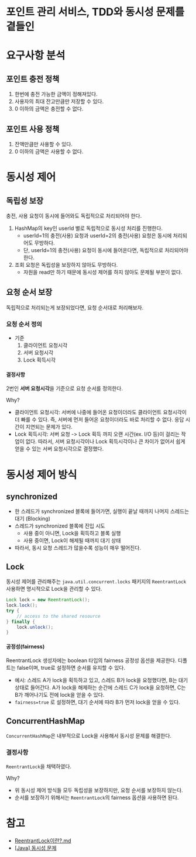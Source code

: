 # 포인트 관리 서비스, TDD와 동시성 문제를 곁들인

# 요구사항 분석

## 포인트 충전 정책

1. 한번에 충전 가능한 금액이 정해져있다.
2. 사용자의 최대 잔고만큼만 저장할 수 있다.
3. 0 이하의 금액은 충전할 수 없다.

## 포인트 사용 정책

1. 잔액만큼만 사용할 수 있다.
2. 0 이하의 금액은 사용할 수 없다.

# 동시성 제어

## 독립성 보장

충전, 사용 요청이 동시에 들어와도 독립적으로 처리되어야 한다.

1. HashMap의 key인 userId 별로 독립적으로 동시성 처리를 진행한다.
   - userId=1의 충전(사용) 요청과 userId=2의 충전(사용) 요청은 동시에 처리되어도 무방하다.
   - 단, userId=1의 충전(사용) 요청이 동시에 들어온다면, 독립적으로 처리되어야 한다.
2. 조회 요청은 독립성을 보장하지 않아도 무방하다.
   - 자원을 read만 하기 때문에 동시성 제어를 하지 않아도 문제될 부분이 없다.

## 요청 순서 보장

독립적으로 처리되는게 보장되었다면, 요청 순서대로 처리해보자.

### 요청 순서 정의

- 기준
  1. 클라이언트 요청시각 
  2. 서버 요청시각 
  3. Lock 획득시각

#### 결정사항

2번인 **서버 요청시각**을 기준으로 요청 순서를 정의한다.

Why?
- 클라이언트 요청시각: 서버에 나중에 들어온 요청이더라도 클라이언트 요청시각이 더 빠를 수 있다. 즉, 서버에 먼저 들어온 요청이더라도 바로 처리할 수 없다. 응답 시간이 지연되는 문제가 있다.
- Lock 획득시각: 서버 요청 -> Lock 획득 까지 오랜 시간(ex. I/O 등)이 걸리는 작업이 없다. 따라서, 서버 요청시각이나 Lock 획득시각이나 큰 차이가 없어서 쉽게 얻을 수 있는 서버 요청시각으로 결정했다.

# 동시성 제어 방식

## synchronized

- 한 스레드가 synchronized 블록에 들어가면, 실행이 끝날 때까지 나머지 스레드는 대기 (Blocking)
- 스레드가 synchronized 블록에 진입 시도
  - 사용 중이 아니면, Lock을 획득하고 블록 실행
  - 사용 중이면, Lock이 해제될 때까지 대기 상태
- 따라서, 동시 요청 스레드가 많을수록 성능이 매우 떨어진다.

## Lock

동시성 제어를 관리해주는 `java.util.concurrent.locks` 패키지의 `ReentrantLock` 사용하면 명시적으로 Lock을 관리할 수 있다.

```java
Lock lock = new ReentrantLock();
lock.lock();
try {
    // access to the shared resource
} finally {
    lock.unlock();
}
```

#### 공정성(fairness)

ReentrantLock 생성자에는 boolean 타입의 fairness 공정성 옵션을 제공한다.
디폴트는 false이며, true로 설정하면 순서를 유지할 수 있다.

- 예시: 스레드 A가 lock을 획득하고 있고, 스레드 B가 lock을 요청했다면, B는 대기 상태로 들어간다. A가 lock을 해제하는 순간에 스레드 C가 lock을 요청하면, C는 B가 깨어나기도 전에 lock을 얻을 수 있다.
- `fairness=true` 로 설정하면, 대기 순서에 따라 B가 먼저 lock을 얻을 수 있다.

## ConcurrentHashMap

`ConcurrentHashMap`은 내부적으로 Lock을 사용해서 동시성 문제를 해결한다.

### 결정사항

`ReentrantLock`을 채택하였다.

Why?
- 위 동시성 제어 방식들 모두 독립성을 보장하지만, 요청 순서를 보장하지 않는다.
- 순서를 보장하기 위해서는 `ReentrantLock`의 fairness 옵션을 사용하면 된다.


# 참고
- [ReentrantLock이란?.md](https://github.com/wjdrbs96/Today-I-Learn/blob/master/Java/Thread/java.util.concurrent.locks/ReentrantLock%EC%9D%B4%EB%9E%80%3F.md)
- [[Java] 동시성 문제](https://velog.io/@nohsion/Java-Concurrent-Problem)
